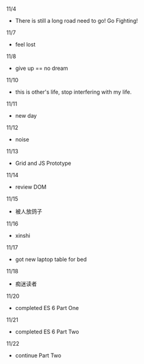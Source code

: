 11/4

- There is still a long road need to go! Go Fighting!

11/7

- feel lost

11/8

- give up == no dream

11/10

- this is other's life, stop interfering with my life.

11/11

- new day

11/12

- noise

11/13

- Grid and JS Prototype

11/14

- review DOM

11/15

- 被人放鸽子

11/16

- xinshi

11/17

- got new laptop table for bed

11/18

- 痴迷读者

11/20

- completed ES 6 Part One

11/21

- completed ES 6 Part Two

11/22

- continue Part Two
